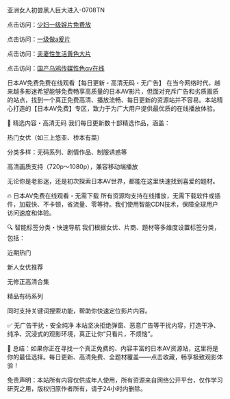 亚洲女人初尝黑人巨大进入-0708TN

点击访问：<a href="https://heiliaoxwd5i8.pages.dev">少妇一级婬片免费放</a>

点击访问：<a href="https://heiliaoga6s9v.pages.dev">一级做a爰片</a>

点击访问：<a href="https://heiliaowt0d7p.pages.dev">夫妻性生活黄色大片</a>

点击访问：<a href="https://heiliaoow5kzm.pages.dev">国产乌鸦传媒性色αv在线</a>

日本AV免费免费在线观看【每日更新・高清无码・无广告】
在当今网络时代，越来越多影迷希望能够免费畅享高质量的日本AV影片，但面对充斥广告和劣质画质的站点，找到一个真正免费高清、播放流畅、每日更新的资源站并不容易。本站精心打造的【日本AV免费】专区，致力于为广大用户提供最优质的在线播放体验。

🌟 精选内容・高清无码
我们每日更新数十部精选作品，涵盖：

热门女优（如三上悠亚、桥本有菜）

分类多样：无码系列、剧情作品、制服诱惑等

高清画质支持（720p～1080p），兼容移动端播放

无论你是老影迷，还是初次探索日本AV世界，都能在这里快速找到喜爱的题材。

🔥 日本AV免费在线观看・无需下载
所有资源均支持在线播放，无需下载软件或插件，加载快、不卡顿，省流量、零等待。我们使用智能CDN技术，保障全球用户访问速度和体验。

🔍 智能标签分类・快速导航
我们根据女优、片商、题材等多维度设置标签分类，包括：

近期热门

新人女优推荐

无修正高清合集

精品有码系列

同时支持关键词搜索功能，帮助你快速定位影片内容。

✅ 无广告干扰・安全纯净
本站坚决拒绝弹窗、恶意广告等干扰内容，打造干净、纯净、沉浸式的观影环境，真正让你“只看片，不烦恼”。

📌 总结：如果你正在寻找一个真正免费的、内容丰富的日本AV资源站，这里将是你的最佳选择。每日更新、高清免费、全题材覆盖——点击收藏，畅享极致观影体验！

免责声明：本站所有内容仅供成年人使用，所有资源来自网络公开平台，仅作学习研究之用，版权归原作者所有，请于24小时内删除。


<span style="display:none;">[Canonical link] ( ）</span>












